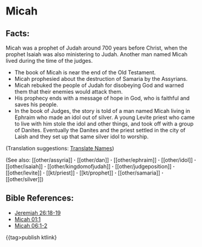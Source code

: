 # Micah #

## Facts: ##

Micah was a prophet of Judah around 700 years before Christ, when the prophet Isaiah was also ministering to Judah. Another man named Micah lived during the time of the judges.

* The book of Micah is near the end of the Old Testament.
* Micah prophesied about the destruction of Samaria by the Assyrians.
* Micah rebuked the people of Judah for disobeying God and warned them that their enemies would attack them.
* His prophecy ends with a message of hope in God, who is faithful and saves his people.
* In the book of Judges, the story is told of a man named Micah living in Ephraim who made an idol out of silver. A young Levite priest who came to live with him  stole the idol and other things, and took off with a group of Danites. Eventually the Danites and the priest settled in the city of Laish and they set up that same silver idol to worship.

(Translation suggestions: [Translate Names](en/ta-vol1/translate/man/translate-names))

(See also: [[other/assyria]] **·** [[other/dan]] **·** [[other/ephraim]] **·** [[other/idol]] **·** [[other/isaiah]] **·** [[other/kingdomofjudah]] **·** [[other/judgeposition]] **·** [[other/levite]] **·** [[kt/priest]] **·** [[kt/prophet]] **·** [[other/samaria]] **·** [[other/silver]])

## Bible References: ##

* [Jeremiah 26:18-19](en/tn/jer/help/26/18)
* [Micah 01:1](en/tn/mic/help/01/01)
* [Micah 06:1-2](en/tn/mic/help/06/01)

{{tag>publish ktlink}